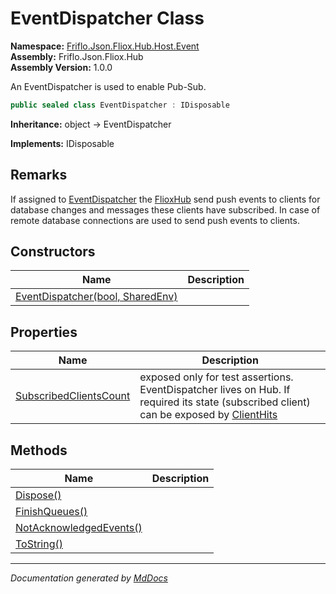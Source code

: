 ﻿<!--  
  <auto-generated>   
    The contents of this file were generated by a tool.  
    Changes to this file may be list if the file is regenerated  
  </auto-generated>   
-->

# EventDispatcher Class

**Namespace:** [Friflo.Json.Fliox.Hub.Host.Event](../index.md)  
**Assembly:** Friflo.Json.Fliox.Hub  
**Assembly Version:** 1.0.0

An EventDispatcher is used to enable Pub\-Sub.

```csharp
public sealed class EventDispatcher : IDisposable
```

**Inheritance:** object → EventDispatcher

**Implements:** IDisposable

## Remarks

If assigned to [EventDispatcher](../../FlioxHub/properties/EventDispatcher.md) the [FlioxHub](../../FlioxHub/index.md) send push events to clients for database changes and messages these clients have subscribed. In case of remote database connections  are used to send push events to clients.

## Constructors

| Name                                                      | Description |
| --------------------------------------------------------- | ----------- |
| [EventDispatcher(bool, SharedEnv)](constructors/index.md) |             |

## Properties

| Name                                                           | Description                                                                                                                                                                                    |
| -------------------------------------------------------------- | ---------------------------------------------------------------------------------------------------------------------------------------------------------------------------------------------- |
| [SubscribedClientsCount](properties/SubscribedClientsCount.md) |  exposed only for test assertions. EventDispatcher lives on Hub.             If required its state (subscribed client) can be exposed by [ClientHits](../../../DB/Monitor/ClientHits/index.md) |

## Methods

| Name                                                        | Description |
| ----------------------------------------------------------- | ----------- |
| [Dispose()](methods/Dispose.md)                             |             |
| [FinishQueues()](methods/FinishQueues.md)                   |             |
| [NotAcknowledgedEvents()](methods/NotAcknowledgedEvents.md) |             |
| [ToString()](methods/ToString.md)                           |             |

___

*Documentation generated by [MdDocs](https://github.com/ap0llo/mddocs)*
